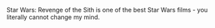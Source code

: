 Star Wars: Revenge of the Sith is one of the best Star Wars films - you literally cannot change my mind. 
